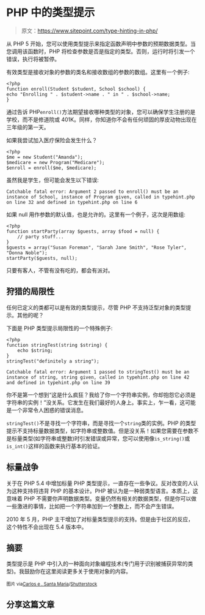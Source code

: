 # PHP 中的类型提示

> 原文：<https://www.sitepoint.com/type-hinting-in-php/>

从 PHP 5 开始，您可以使用类型提示来指定函数声明中参数的预期数据类型。当您调用该函数时，PHP 将检查参数是否是指定的类型。否则，运行时将引发一个错误，执行将被暂停。

有效类型是接收对象的参数的类名和接收数组的参数的数组。这里有一个例子:

```
<?php
function enroll(Student $student, School $school) {
echo "Enrolling " . $student->name . " in " . $school->name;
}
```

通过告诉 PHP`enroll()`方法期望接收哪种类型的对象，您可以确保学生注册的是学校，而不是修道院或 401K。同样，你知道你不会有任何顽固的厚皮动物出现在三年级的第一天。

如果我尝试加入医疗保险会发生什么？

```
<?php
$me = new Student("Amanda");
$medicare = new Program("Medicare");
$enroll = enroll($me, $medicare);
```

虽然我是学生，但可能会发生以下错误:

```
Catchable fatal error: Argument 2 passed to enroll() must be an instance of School, instance of Program given, called in typehint.php on line 32 and defined in typehint.php on line 6
```

如果 null 用作参数的默认值，也是允许的。这里有一个例子，这次是用数组:

```
<?php
function startParty(array $guests, array $food = null) {
    // party stuff...
}
$guests = array("Susan Foreman", "Sarah Jane Smith", "Rose Tyler", "Donna Noble");
startParty($guests, null);
```

只要有客人，不管有没有吃的，都会有派对。

## 狩猎的局限性

任何已定义的类都可以是有效的类型提示，尽管 PHP 不支持泛型对象的类型提示。其他的呢？

下面是 PHP 类型提示局限性的一个特殊例子:

```
<?php
function stringTest(string $string) {
    echo $string;
}
stringTest("definitely a string");
```

```
Catchable fatal error: Argument 1 passed to stringTest() must be an instance of string, string given, called in typehint.php on line 42 and defined in typehint.php on line 39
```

你不是第一个想到“这是什么疯狂？我给了你一个字符串实例，你却抱怨它必须是字符串的实例！”没关系。它发生在我们最好的人身上。事实上，乍一看，这可能是一个非常令人困惑的错误消息。

`stringTest()`不是寻找一个字符串，而是寻找一个`string`类的实例。PHP 的类型提示不支持标量数据类型，如字符串或整数值。但是没关系！如果您需要在参数不是标量类型(如字符串或整数)时引发错误或异常，您可以使用像`is_string()`或`is_int()`这样的函数来执行基本的验证。

## 标量战争

关于在 PHP 5.4 中增加标量 PHP 类型提示，一直存在一些争议。反对改变的人认为这种支持将违背 PHP 的基本设计。PHP 被认为是一种弱类型语言。本质上，这意味着 PHP 不需要你声明数据类型。变量仍然有相关的数据类型，但是你可以做一些激进的事情，比如把一个字符串加到一个整数上，而不会产生错误。

2010 年 5 月，PHP 主干增加了对标量类型提示的支持。但是由于社区的反应，这个特性不会出现在 5.4 版本中。

## 摘要

类型提示是 PHP 中引入的一种面向对象编程技术(专门用于识别被捕获异常的类型)。我鼓励你在这里阅读更多关于使用对象的内容。

<small>图片 via[Carlos e . Santa Maria](http://www.shutterstock.com/gallery-73309p1.html)/[Shutterstock](http://www.shutterstock.com)</small>

## 分享这篇文章